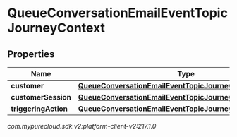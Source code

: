 # QueueConversationEmailEventTopicJourneyContext


## Properties

| Name | Type | Description | Notes |
| ------------ | ------------- | ------------- | ------------- |
| **customer** | [**QueueConversationEmailEventTopicJourneyCustomer**](QueueConversationEmailEventTopicJourneyCustomer) |  |  [optional] |
| **customerSession** | [**QueueConversationEmailEventTopicJourneyCustomerSession**](QueueConversationEmailEventTopicJourneyCustomerSession) |  |  [optional] |
| **triggeringAction** | [**QueueConversationEmailEventTopicJourneyAction**](QueueConversationEmailEventTopicJourneyAction) |  |  [optional] |




_com.mypurecloud.sdk.v2:platform-client-v2:217.1.0_

